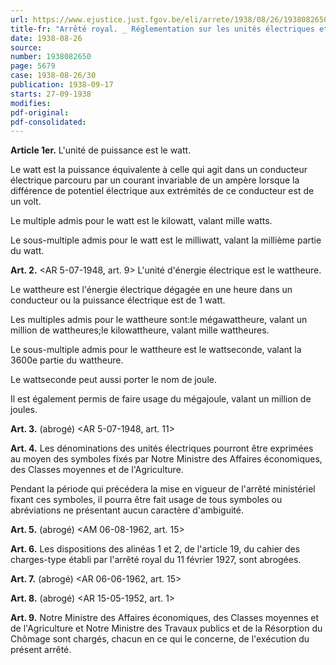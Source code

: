 ```yaml
---
url: https://www.ejustice.just.fgov.be/eli/arrete/1938/08/26/1938082650/justel
title-fr: "Arrêté royal. _ Réglementation sur les unités électriques et les instruments servant à la mesure de l'énergie électrique dans les transactions."
date: 1938-08-26
source:
number: 1938082650
page: 5679
case: 1938-08-26/30
publication: 1938-09-17
starts: 27-09-1938
modifies:
pdf-original:
pdf-consolidated:
---
```


**Article 1er.** L'unité de puissance est le watt.

Le watt est la puissance équivalente à celle qui agit dans un conducteur électrique parcouru par un courant invariable de un ampère lorsque la différence de potentiel électrique aux extrémités de ce conducteur est de un volt.

Le multiple admis pour le watt est le kilowatt, valant mille watts.

Le sous-multiple admis pour le watt est le milliwatt, valant la millième partie du watt.

**Art. 2.** <AR 5-07-1948, art. 9> L'unité d'énergie électrique est le wattheure.

Le wattheure est l'énergie électrique dégagée en une heure dans un conducteur ou la puissance électrique est de 1 watt.

Les multiples admis pour le wattheure sont:le mégawattheure, valant un million de wattheures;le kilowattheure, valant mille wattheures.

Le sous-multiple admis pour le wattheure est le wattseconde, valant la 3600e partie du wattheure.

Le wattseconde peut aussi porter le nom de joule.

Il est également permis de faire usage du mégajoule, valant un million de joules.

**Art. 3.** (abrogé) <AR 5-07-1948, art. 11>

**Art. 4.** Les dénominations des unités électriques pourront être exprimées au moyen des symboles fixés par Notre Ministre des Affaires économiques, des Classes moyennes et de l'Agriculture.

Pendant la période qui précédera la mise en vigueur de l'arrêté ministériel fixant ces symboles, il pourra être fait usage de tous symboles ou abréviations ne présentant aucun caractère d'ambiguité.

**Art. 5.** (abrogé) <AM 06-08-1962, art. 15>

**Art. 6.** Les dispositions des alinéas 1 et 2, de l'article 19, du cahier des charges-type établi par l'arrêté royal du 11 février 1927, sont abrogées.

**Art. 7.** (abrogé) <AR 06-06-1962, art. 15>

**Art. 8.** (abrogé) <AR 15-05-1952, art. 1>

**Art. 9.** Notre Ministre des Affaires économiques, des Classes moyennes et de l'Agriculture et Notre Ministre des Travaux publics et de la Résorption du Chômage sont chargés, chacun en ce qui le concerne, de l'exécution du présent arrêté.

